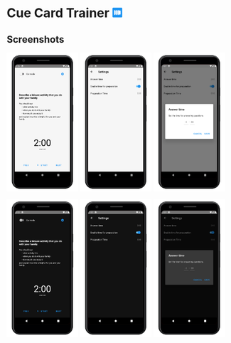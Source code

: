 # Cue Card Trainer <img src="assets/icon_round.png" width="22px"/>

## Screenshots
<p float="right">
  <img src="assets/main_light.png" width="32%"/>
  <img src="assets/settings_light.png" width="32%"/>
  <img src="assets/dialog_light.png" width="32%"/>
</p>
<p float="right">
  <img src="assets/main_dark.png" width="32%"/>
  <img src="assets/settings_dark.png" width="32%"/>
  <img src="assets/dialog_dark.png" width="32%"/>
</p>

